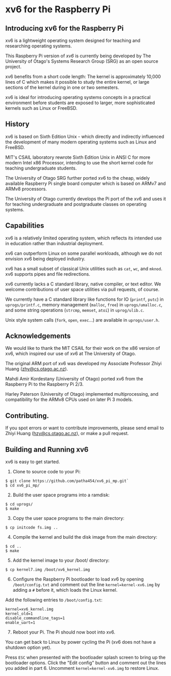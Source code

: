 # xv6 for the Raspberry Pi

## Introducing xv6 for the Raspberry Pi

xv6 is a lightweight operating system designed for teaching and researching operating systems.

This Raspberry Pi version of *xv6* is currently being developed by The University of Otago's Systems Research Group (SRG) as an open source project.

xv6 benefits from a short code length: The kernel is approximately 10,000 lines of C which makes it
possible to study the entire kernel, or large sections of the kernel during in one or two semesters. 

xv6 is ideal for introducing operating systems concepts in a practical environment before students are exposed to larger, more sophisticated kernels such as Linux or FreeBSD.

## History

xv6 is based on Sixth Edition Unix - which directly and indirectly influenced the development of many modern operating systems such as Linux and FreeBSD.

MIT's CSAIL laboratory rewrote Sixth Edition Unix in ANSI C for more modern Intel x86 Processor, intending to use the short kernel code for teaching undergraduate students.

The University of Otago SRG further ported xv6 to the cheap, widely available Raspberry Pi single board computer which is based on ARMv7 and ARMv8 processors.

The University of Otago currently develops the Pi port of the xv6 and uses it for teaching undergraduate and postgraduate classes on operating systems.

## Capabilities

xv6 is a relatively limited operating system, which reflects its intended use in education rather than industrial deployment.

xv6 can outperform Linux on some parallel workloads, although we do not envision xv6 being deployed industry.

xv6 has a small subset of classical Unix utilities such as `cat`, `wc`, and `mknod`. xv6 supports pipes and file redirections.

xv6 currently lacks a C standard library, native compiler, or text editor. We welcome contributions of user space utilities via pull requests, of course.

We currently have a C standard library like functions for IO (`printf`, `putc`) in `uprogs/printf.c`, memory management (`malloc`, `free`) in `uprogs/umalloc.c`, and some string operations (`strcmp`, `memset`, `atoi`) in `uprog/ulib.c`.

Unix style system calls (`fork`, `open`, `exec`...) are available in `uprogs/user.h`.

## Acknowledgements

We would like to thank the MIT CSAIL for their work on the x86 version of xv6, which inspired our use of xv6 at The University of Otago.

The original ARM port of xv6 was developed my Associate Professor Zhiyi Huang (zhy@cs.otago.ac.nz).

Mahdi Amir Kordestany (University of Otago) ported xv6 from the Raspberry Pi to the Raspberry Pi 2/3.

Harley Paterson (University of Otago) implemented multiprocessing, and compatibility for the ARMv8 CPUs used on later Pi 3 models.

## Contributing.

If you spot errors or want to contribute improvements, please send email to Zhiyi Huang (hzy@cs.otago.ac.nz), or make a pull request.

## Building and Running xv6

xv6 is easy to get started.

1. Clone to source code to your Pi:

```
$ git clone https://github.com/patha454/xv6_pi_mp.git`
$ cd xv6_pi_mp/
```

2. Build the user space programs into a ramdisk:

```
$ cd uprogs/
$ make
```

3. Copy the user space programs to the main directory:

```
$ cp initcode fs.img .. 
```

4. Compile the kernel and build the disk image from the main directory:

```
$ cd ..
$ make
```

5. Add the kernel image to your /boot/ directory:

```
$ cp kernel7.img /boot/xv6_kernel.img
```

6. Configure the Raspberry Pi bootloader to load xv6 by opening `/boot/config.txt` and comment out the line `kernel=kernel-xv6.img` by adding a `#` before it, which loads the Linux kernel.

Add the following entries to `/boot/config.txt`:

```
kernel=xv6_kernel.img
kernel_old=1
disable_commandline_tags=1
enable_uart=1
```

7. Reboot your Pi. The Pi should now boot into xv6. 

You can get back to Linux by power cycling the Pi (xv6 does not have a shutdown option yet). 

Press `ESC` when presented with the bootloader splash screen to bring up the bootloader options.
Click the "Edit config" button and comment out the lines you added in part 6. Uncomment `kernel=kernel-xv6.img` to restore Linux.
